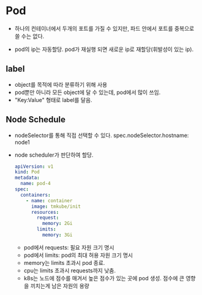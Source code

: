 # Pod

- 하나의 컨테이너에서 두개의 포트를 가질 수 있지만, 파드 안에서 포트를 중복으로 쓸 수는 없다.

- pod의 ip는 자동할당. pod가 재실행 되면 새로운 ip로 재할당(휘발성이 있는 ip).

## label

- object를 목적에 따라 분류하기 위해 사용
- pod뿐만 아니라 모든 object에 달 수 있는데, pod에서 많이 쓰임.
- "Key:Value" 형태로 label를 달음.

## Node Schedule

- nodeSelector를 통해 직접 선택할 수 있다. spec.nodeSelector.hostname: node1
- node scheduler가 판단하여 할당.

  ```yaml
  apiVersion: v1
  kind: Pod
  metadata:
    name: pod-4
  spec:
    containers:
      - name: container
        image: tmkube/init
        resources:
          request:
            memory: 2Gi
          limits:
            memory: 3Gi
  ```

  - pod에서 requests: 필요 자원 크기 명시
  - pod에서 limits: pod의 최대 허용 자원 크기 명시
  - memory는 limits 초과시 pod 종료.
  - cpu는 limits 초과시 requests까지 낮춤.
  - k8s는 노드에 점수를 매겨서 높은 점수가 있는 곳에 pod 생성. 점수에 큰 영향을 끼치는게 남은 자원의 용량
